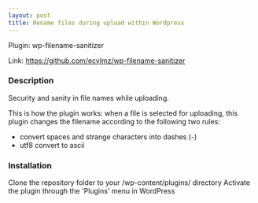 ```yaml
---
layout: post
title: Rename files during upload within Wordpress
---
```


Plugin: wp-filename-sanitizer

Link: https://github.com/ecylmz/wp-filename-sanitizer

### Description

Security and sanity in file names while uploading.

This is how the plugin works: when a file is selected for uploading, this plugin
changes the filename according to the following two rules:

- convert spaces and strange characters into dashes (-)
- utf8 convert to ascii

### Installation

Clone the repository folder to your /wp-content/plugins/ directory
Activate the plugin through the 'Plugins' menu in WordPress

